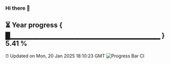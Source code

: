### Hi there 👋
⏳ Year progress { █▁▁▁▁▁▁▁▁▁▁▁▁▁▁▁▁▁▁▁▁▁▁▁▁▁▁▁▁▁ } 5.41 %
---
⏰ Updated on Mon, 20 Jan 2025 18:10:23 GMT
![Progress Bar CI](https://github.com/Moyi321/Moyi321/workflows/Progress%20Bar%20CI/badge.svg)
